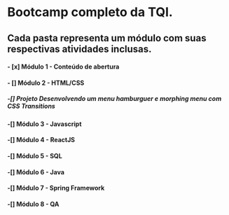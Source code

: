 # Bootcamp completo da TQI.

## Cada pasta representa um módulo com suas respectivas atividades inclusas.

#### - [x] Módulo 1 - Conteúdo de abertura
#### - [] Módulo 2 - HTML/CSS
##### -[] Projeto Desenvolvendo um menu hamburguer e *morphing* menu com CSS *Transitions* 
#### -[] Módulo 3 - Javascript
#### -[] Módulo 4 - ReactJS
#### -[] Módulo 5 - SQL
#### -[] Módulo 6 - Java
#### -[] Módulo 7 - Spring Framework
#### -[] Módulo 8 - QA